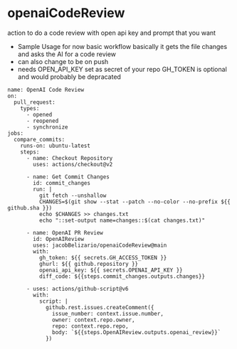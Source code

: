 # openaiCodeReview
action to do a code review with open api key and prompt that you want 
- Sample Usage for now basic workflow basically it gets the file changes and asks the AI for a code review 
- can also change to be on push 
- needs OPEN_API_KEY set as secret of your repo GH_TOKEN is optional and would probably be depracated
```
name: OpenAI Code Review
on:
  pull_request:
    types:
      - opened
      - reopened
      - synchronize
jobs:
  compare_commits:
    runs-on: ubuntu-latest
    steps:
      - name: Checkout Repository
        uses: actions/checkout@v2
        
      - name: Get Commit Changes
        id: commit_changes
        run: |
          git fetch --unshallow
          CHANGES=$(git show --stat --patch --no-color --no-prefix ${{ github.sha }})
          echo $CHANGES >> changes.txt
          echo "::set-output name=changes::$(cat changes.txt)"
          
      - name: OpenAI PR Review
        id: OpenAIReview
        uses: jacobBelizario/openaiCodeReview@main
        with:
          gh_token: ${{ secrets.GH_ACCESS_TOKEN }}
          ghurl: ${{ github.repository }}
          openai_api_key: ${{ secrets.OPENAI_API_KEY }}
          diff_code: ${{steps.commit_changes.outputs.changes}}
          
      - uses: actions/github-script@v6
        with:
          script: |
            github.rest.issues.createComment({
              issue_number: context.issue.number,
              owner: context.repo.owner,
              repo: context.repo.repo,
              body: `${{steps.OpenAIReview.outputs.openai_review}}`
            })
```
